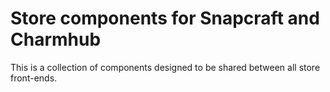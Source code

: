 # Store components for Snapcraft and Charmhub

This is a collection of components designed to be shared between all store front-ends.

